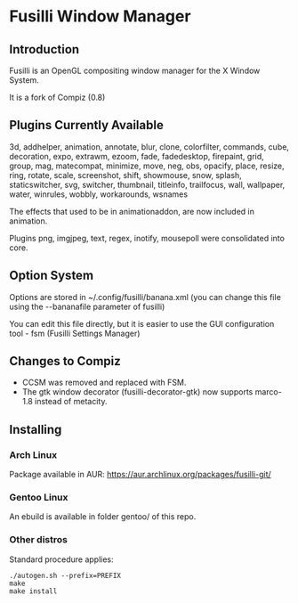 Fusilli Window Manager
======

## Introduction

Fusilli is an OpenGL compositing window manager for the X Window System.

It is a fork of Compiz (0.8)

## Plugins Currently Available

3d, addhelper, animation, annotate, blur, clone, colorfilter, commands, cube, decoration, expo, extrawm, ezoom, fade, fadedesktop, firepaint, grid, group, mag, matecompat,
minimize, move, neg, obs, opacify, place, resize, ring, rotate, scale, screenshot, shift, showmouse, snow, splash,
staticswitcher, svg, switcher, thumbnail, titleinfo, trailfocus, wall, wallpaper, water, winrules, wobbly, workarounds, wsnames

The effects that used to be in animationaddon, are now included in animation.

Plugins png, imgjpeg, text, regex, inotify, mousepoll were consolidated into core.

## Option System

Options are stored in ~/.config/fusilli/banana.xml (you can change this file using the --bananafile parameter of fusilli)

You can edit this file directly, but it is easier to use the GUI configuration tool - fsm (Fusilli Settings Manager)

## Changes to Compiz

* CCSM was removed and replaced with FSM.
* The gtk window decorator (fusilli-decorator-gtk) now supports marco-1.8 instead of metacity.

## Installing

### Arch Linux
Package available in AUR: https://aur.archlinux.org/packages/fusilli-git/

### Gentoo Linux

An ebuild is available in folder gentoo/ of this repo.

### Other distros

Standard procedure applies:

```
./autogen.sh --prefix=PREFIX
make
make install

```